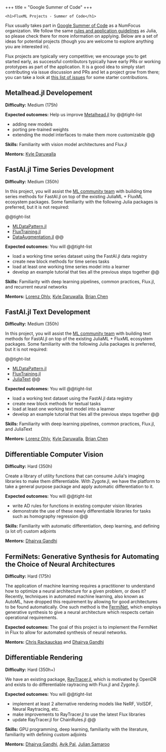 +++
title = "Google Summer of Code"
+++

~~~
<h1>FluxML Projects - Summer of Code</h1>
~~~

Flux usually takes part in [Google Summer of Code](https://summerofcode.withgoogle.com) as a NumFocus organization. We follow the same [rules and application guidelines](https://julialang.org/jsoc/projects/) as Julia, so please check there for more information on applying. Below are a set of ideas for potential projects (though you are welcome to explore anything you are interested in).

Flux projects are typically very competitive; we encourage you to get started early, as successful contributors typically have early PRs or working prototypes as part of the application. It is a good idea to simply start contributing via issue discussion and PRs and let a project grow from there; you can take a look at [this list of issues](https://github.com/FluxML/Flux.jl/issues?q=is%3Aopen+is%3Aissue+label%3A%22help+wanted%22) for some starter contributions.

## Metalhead.jl Developement

**Difficulty:** Medium (175h)

**Expected outcomes:** Help us improve [Metalhead.jl](https://github.com/FluxML/Metalhead.jl) by
@@tight-list
- adding new models
- porting pre-trained weights
- extending the model interfaces to make them more customizable
@@

**Skills:** Familiarity with vision model architectures and Flux.jl

**Mentors:** [Kyle Daruwalla](https://github.com/darsnack)

## FastAI.jl Time Series Development

**Difficulty:** Medium (350h)

In this project, you will assist the [ML community team](https://julialang.zulipchat.com/#narrow/stream/237432-ml-ecosystem-coordination) with building time series methods for FastAI.jl on top of the existing JuliaML + FluxML ecosystem packages. Some familiarity with the following Julia packages is preferred, but it is not required:

@@tight-list
* [MLDataPattern.jl](https://github.com/JuliaML/MLDataPattern.jl.git)
* [FluxTraining.jl](https://github.com/lorenzoh/FluxTraining.jl.git)
* [DataAugmentation.jl](https://github.com/lorenzoh/DataAugmentation.jl)
@@

**Expected outcomes:** You will
@@tight-list
- load a working time series dataset using the FastAI.jl data registry
- create new block methods for time series tasks
- load at least one working time series model into a learner
- develop an example tutorial that ties all the previous steps together
@@

**Skills:** Familiarity with deep learning pipelines, common practices, Flux.jl, and recurrent neural networks

**Mentors:** [Lorenz Ohly](https://github.com/lorenzoh), [Kyle Daruwalla](https://github.com/darsnack), [Brian Chen](https://github.com/ToucheSir)

## FastAI.jl Text Development

**Difficulty:** Medium (350h)

In this project, you will assist the [ML community team](https://julialang.zulipchat.com/#narrow/stream/237432-ml-ecosystem-coordination) with building text methods for FastAI.jl on top of the existing JuliaML + FluxML ecosystem packages. Some familiarity with the following Julia packages is preferred, but it is not required:

@@tight-list
* [MLDataPattern.jl](https://github.com/JuliaML/MLDataPattern.jl.git)
* [FluxTraining.jl](https://github.com/lorenzoh/FluxTraining.jl.git)
* [JuliaText](https://github.com/JuliaText)
@@

**Expected outcomes:** You will
@@tight-list
- load a working text dataset using the FastAI.jl data registry
- create new block methods for textual tasks
- load at least one working text model into a learner
- develop an example tutorial that ties all the previous steps together
@@

**Skills:** Familiarity with deep learning pipelines, common practices, Flux.jl, and JuliaText

**Mentors:** [Lorenz Ohly](https://github.com/lorenzoh), [Kyle Daruwalla](https://github.com/darsnack), [Brian Chen](https://github.com/ToucheSir)

## Differentiable Computer Vision

**Difficulty:** Hard (350h)

Create a library of utility functions that can consume Julia's imaging libraries to make them differentiable. With Zygote.jl, we have the platform to take a general purpose package and apply automatic differentiation to it.

**Expected outcomes:** You will
@@tight-list
- write AD rules for functions in existing computer vision libraries
- demonstrate the use of these newly differentiable libraries for tasks such as homography regression
@@

**Skills:** Familiarity with automatic differentiation, deep learning, and defining (a lot of) custom adjoints

**Mentors:** [Dhairya Gandhi](https://github.com/DhairyaLGandhi/)

## FermiNets: Generative Synthesis for Automating the Choice of Neural Architectures

**Difficulty:** Hard (175h)

The application of machine learning requires a practitioner to understand how to optimize a neural architecture for a given problem, or does it? Recently, techniques in automated machine learning, also known as AutoML, have dropped this requirement by allowing for good architectures to be found automatically. One such method is the [FermiNet](https://arxiv.org/abs/1809.05989), which employs generative synthesis to give a neural architecture which respects certain operational requirements.

**Expected outcomes:** The goal of this project is to implement the FermiNet in Flux to allow for automated synthesis of neural networks.

**Mentors:** [Chris Rackauckas](https://github.com/ChrisRackauckas) and [Dhairya Gandhi](https://github.com/DhairyaLGandhi/)

## Differentiable Rendering

**Difficulty:** Hard (350h+)

We have an existing package, [RayTracer.jl](https://github.com/avik-pal/RayTracer.jl), which is motivated by OpenDR and exists to do differentiable raytracing with Flux.jl and Zygote.jl.

**Expected outcomes:** You will
@@tight-list
- implement at least 2 alternative rendering models like NeRF, VolSDF, Neural Raytracing, etc.
- make improvements to RayTracer.jl to use the latest Flux libraries
- update RayTracer.jl for ChainRules.jl
@@

**Skills:** GPU programming, deep learning, familiarity with the literature, familiarity with defining custom adjoints

**Mentors:** [Dhairya Gandhi](https://github.com/DhairyaLGandhi/), [Avik Pal](https://github.com/avik-pal), [Julian Samaroo](https://github.com/jpsamaroo)
